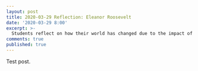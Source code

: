 ```yaml
---
layout: post
title: 2020-03-29 Reflection: Eleanor Roosevelt
date: '2020-03-29 8:00'
excerpt: >-
  Students reflect on how their world has changed due to the impact of COVID-19.  
comments: true
published: true
---
```


Test post.

